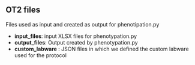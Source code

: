 OT2 files
---
Files used as input and created as output for phenotipation.py 
- **input_files**: input XLSX files for phenotypation.py
- **output_files**: Output created by phenotypation.py
- **custom_labware** : JSON files in which we defined the custom labware used for the protocol

